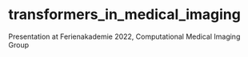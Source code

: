 # transformers_in_medical_imaging
Presentation at Ferienakademie 2022, Computational Medical Imaging Group
